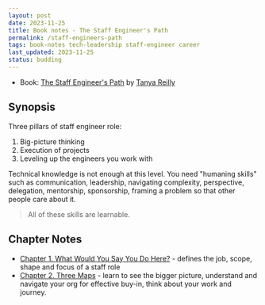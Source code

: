 ```yaml
---
layout: post
date: 2023-11-25
title: Book notes - The Staff Engineer's Path
permalink: /staff-engineers-path
tags: book-notes tech-leadership staff-engineer career
last_updated: 2023-11-25
status: budding
---
```


* Book: [The Staff Engineer's Path](https://www.oreilly.com/library/view/the-staff-engineers/9781098118723/) by [Tanya Reilly](https://www.linkedin.com/in/tanyareilly/)


## Synopsis

Three pillars of staff engineer role:
  1. Big-picture thinking
  2. Execution of projects
  3. Leveling up the engineers you work with

Technical knowledge is not enough at this level. You need "humaning skills" such as communication, leadership, navigating complexity, perspective, delegation, mentorship, sponsorship, framing a problem so that other people care about it.

> All of these skills are learnable.


## Chapter Notes

* [Chapter 1. What Would You Say You Do Here?](/2023/11/26/staff-engineers-path-ch1) - defines the job, scope, shape and focus of a staff role
* [Chapter 2. Three Maps](/2023/12/24/staff-engineers-path-ch2) - learn to see the bigger picture, understand and navigate your org for effective buy-in, think about your work and journey.